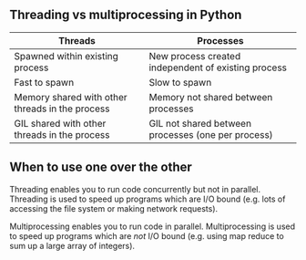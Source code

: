 ## Threading vs multiprocessing in Python

| Threads                                         | Processes                                           |
|-------------------------------------------------|-----------------------------------------------------|
| Spawned within existing process                 | New process created independent of existing process |
| Fast to spawn                                   | Slow to spawn                                       |
| Memory shared with other threads in the process | Memory not shared between processes                 |
| GIL shared with other threads in the process    | GIL not shared between processes (one per process)  |


## When to use one over the other

Threading enables you to run code concurrently but not in parallel. Threading is used to speed up programs which are I/O bound (e.g. lots of accessing the file system or making network requests).

Multiprocessing enables you to run code in parallel. Multiprocessing is used to speed up programs which are _not_ I/O bound (e.g. using map reduce to sum up a large array of integers).